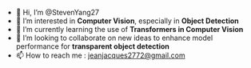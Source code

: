 - 👋 Hi, I’m @StevenYang27
- 👀 I’m interested in **Computer Vision**, especially in **Object Detection**
- 🌱 I’m currently learning the use of **Transformers in Computer Vision**
- 💞️ I’m looking to collaborate on new ideas to enhance model performance for **transparent object detection**
- 📫 How to reach me : jeanjacques2772@gmail.com

<!---
StevenYang27/StevenYang27 is a ✨ special ✨ repository because its `README.md` (this file) appears on your GitHub profile.
You can click the Preview link to take a look at your changes.
--->
